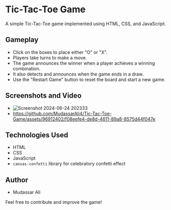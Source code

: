 # Tic-Tac-Toe Game

A simple Tic-Tac-Toe game implemented using HTML, CSS, and JavaScript.

## Gameplay

- Click on the boxes to place either "O" or "X".
- Players take turns to make a move.
- The game announces the winner when a player achieves a winning combination.
- It also detects and announces when the game ends in a draw.
- Use the "Restart Game" button to reset the board and start a new game.

## Screenshots and Video

- ![Screenshot 2024-06-24 202333](https://github.com/MudassarAli4/Tic-Tac-Toe-Game/assets/96912402/17f877c0-da39-408d-bf78-36918f6efb1e)
- https://github.com/MudassarAli4/Tic-Tac-Toe-Game/assets/96912402/f08eefe4-de8d-4611-89a8-8575d44f047e



## Technologies Used

- HTML
- CSS
- JavaScript
- `canvas-confetti` library for celebratory confetti effect

## Author

- Mudassar Ali

Feel free to contribute and improve the game!

